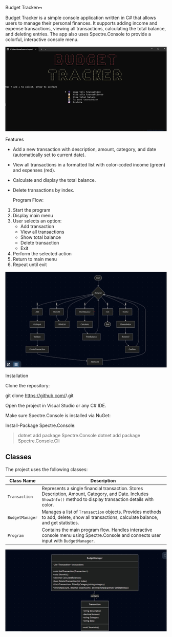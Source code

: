 Budget Tracker💵


Budget Tracker is a simple console application written in C# that allows users to manage their personal finances.
It supports adding income and expense transactions, viewing all transactions, calculating the total balance, and deleting entries.
The app also uses Spectre.Console to provide a colorful, interactive console menu.

![Menu](https://github.com/alexonplus/MoneyManager/blob/main/menu.jpg?raw=true)


Features

* Add a new transaction with description, amount, category, and date (automatically set to current date).

* View all transactions in a formatted list with color-coded income (green) and expenses (red).

* Calculate and display the total balance.

* Delete transactions by index.

  Program Flow:
1. Start the program
2. Display main menu
3. User selects an option:
   - Add transaction
   - View all transactions
   - Show total balance
   - Delete transaction
   - Exit
4. Perform the selected action
5. Return to main menu
6. Repeat until exit

![Program Flow](https://github.com/alexonplus/MoneyManager/blob/main/flow.png?raw=true)


Installation

Clone the repository:

git clone https://github.com/<username>/<repo>.git


Open the project in Visual Studio or any C# IDE.

Make sure Spectre.Console is installed via NuGet:

Install-Package Spectre.Console:

> dotnet add package Spectre.Console
> dotnet add package Spectre.Console.Cli


## Classes

The project uses the following classes:

| Class Name       | Description                                                                |
|-----------------|-----------------------------------------------------------------------------|
| `Transaction`   | Represents a single financial transaction. Stores Description, Amount, Category, and Date. Includes `ShowInfo()` method to display transaction details with color. |
| `BudgetManager` | Manages a list of `Transaction` objects. Provides methods to add, delete, show all transactions, calculate balance, and get statistics. |
| `Program`       | Contains the main program flow. Handles interactive console menu using Spectre.Console and connects user input with `BudgetManager`. |

![Diagram](https://github.com/alexonplus/MoneyManager/blob/main/diagram-Manager.jpg?raw=true)









